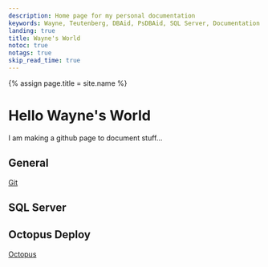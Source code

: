 ```yaml
---
description: Home page for my personal documentation
keywords: Wayne, Teutenberg, DBAid, PsDBAid, SQL Server, Documentation
landing: true
title: Wayne's World
notoc: true
notags: true
skip_read_time: true
---
```

{% assign page.title = site.name %}

# Hello Wayne's World

I am making a github page to document stuff...

## General
[Git](git.md)

## SQL Server


## Octopus Deploy 
[Octopus](octopus.md)
